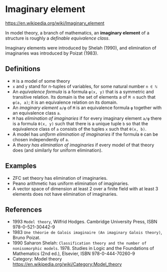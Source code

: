 # Imaginary element

https://en.wikipedia.org/wiki/Imaginary_element

In model theory, a branch of mathematics, an **imaginary element** of a structure is roughly a *definable equivalence class*.

Imaginary elements were introduced by Shelah (1990), and elimination of imaginaries was introduced by Poizat (1983).

## Definitions

- `M` is a model of some theory
- `x` and `y` stand for n-tuples of variables, for some natural number `n ∈ ℕ`
- An *equivalence formula* is a formula `φ(x, y)` that is a symmetric and transitive relation. Its domain is the set of elements a of `M n` such that `φ(a, a)`; it is an equivalence relation on its domain.
- An *imaginary element* `a/φ` of `M` is an equivalence formula `φ` together with an equivalence class `a`.
- `M` has *elimination of imaginaries* if for every imaginary element `a/φ` there is a formula `θ(x, y)` such that there is a unique tuple `b` so that the equivalence class of `a` consists of the tuples `x` such that `θ(x, b)`.
- A model has *uniform elimination of imaginaries* if the formula `θ` can be chosen independently of `a`.
- A *theory has elimination of imaginaries* if every model of that theory does (and similarly for uniform elimination).

## Examples

- ZFC set theory has elimination of imaginaries.
- Peano arithmetic has uniform elimination of imaginaries.
- A vector space of dimension at least 2 over a finite field with at least 3 elements does not have elimination of imaginaries.

## References

- 1993 `Model theory`, Wilfrid Hodges. Cambridge University Press, ISBN 978-0-521-30442-9
- 1983 `Une théorie de Galois imaginaire (An imaginary Galois theory)`, Bruno Poizat.
- 1990 Saharon Shelah: `Classification theory and the number of nonisomorphic models`. 1978. Studies in Logic and the Foundations of Mathematics (2nd ed.), Elsevier, ISBN 978-0-444-70260-9
- Category: Model theory
https://en.wikipedia.org/wiki/Category:Model_theory

